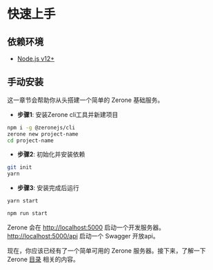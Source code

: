 # 快速上手

## 依赖环境

- [Node.js v12+](https://nodejs.org/)
<!-- - [Yarn v1 classic](https://classic.yarnpkg.com/zh-Hans/) （可选） -->

<!-- ::: tip
- 使用 [pnpm](https://pnpm.io/zh/) 时，你需要在 [`.npmrc`](https://pnpm.io/zh/npmrc#shamefully-hoist) 文件中设置 `shamefully-hoist=true` 。
- 使用 [yarn 2](https://yarnpkg.com/) 时，你需要在 [`.yarnrc.yml`](https://yarnpkg.com/configuration/yarnrc#nodeLinker) 文件中设置 `nodeLinker: 'node-modules'` 。
::: -->

## 手动安装

这一章节会帮助你从头搭建一个简单的 Zerone 基础服务。

- **步骤1**: 安装Zerone cli工具并新建项目

```bash
npm i -g @zeronejs/cli
zerone new project-name
cd project-name
```

- **步骤2**: 初始化并安装依赖

```bash
git init
yarn
```

- **步骤3**: 安装完成后运行

<CodeGroup>
  <CodeGroupItem title="YARN" active>

```bash
yarn start
```

  </CodeGroupItem>

  <CodeGroupItem title="NPM">

```bash
npm run start
```

  </CodeGroupItem>
</CodeGroup>


  Zerone 会在 [http://localhost:5000](http://localhost:5000) 启动一个开发服务器。[http://localhost:5000/api](http://localhost:5000/api) 启动一个 Swagger 开放api。

现在，你应该已经有了一个简单可用的 Zerone 服务器。接下来，了解一下 Zerone [目录](./dir-structure.md) 相关的内容。